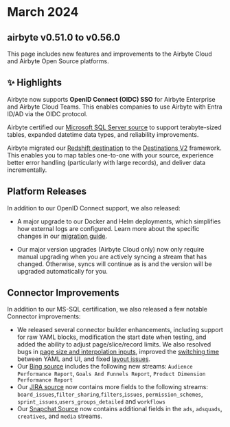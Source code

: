 # March 2024
## airbyte v0.51.0 to v0.56.0

This page includes new features and improvements to the Airbyte Cloud and Airbyte Open Source platforms.

## ✨ Highlights

Airbyte now supports **OpenID Connect (OIDC) SSO** for Airbyte Enterprise and Airbyte Cloud Teams. This enables companies to use Airbyte with Entra ID/AD via the OIDC protocol.

Airbyte certified our [Microsoft SQL Server source](/integrations/sources/mssql) to support terabyte-sized tables, expanded datetime data types, and reliability improvements.

Airbyte migrated our [Redshift destination](https://github.com/airbytehq/airbyte/pull/36255) to the [Destinations V2](./upgrading_to_destinations_v2) framework. This enables you to map tables one-to-one with your source, experience better error handling (particularly with large records), and deliver data incrementally. 


## Platform Releases

In addition to our OpenID Connect support, we also released: 

- A major upgrade to our Docker and Helm deployments, which simplifies how external logs are configured. Learn more about the specific changes in our [migration guide](/deploying-airbyte/on-kubernetes-via-helm#migrate-from-old-chart-to-airbyte-v0520-and-latest-chart-version).


- Our major version upgrades (Airbyte Cloud only) now only require manual upgrading when you are actively syncing a stream that has changed. Otherwise, syncs will continue as is and the version will be upgraded automatically for you.

## Connector Improvements

In addition to our MS-SQL certification, we also released a few notable Connector improvements:

- We released several connector builder enhancements, including support for raw YAML blocks, modification the start date when testing, and added the ability to adjust page/slice/record limits. We also resolved bugs in [page size and interpolation inputs](https://github.com/airbytehq/airbyte-platform-internal/pull/11926), improved the [switching time](https://github.com/airbytehq/airbyte-platform-internal/pull/11848) between YAML and UI, and fixed [layout issues](https://github.com/airbytehq/airbyte-platform-internal/pull/11695).
- Our [Bing source](https://github.com/airbytehq/airbyte/pull/35812) includes the following new streams: `Audience Performance Report`, `Goals And Funnels Report`, `Product Dimension Performance Report`
- Our [JIRA source](https://github.com/airbytehq/airbyte/pull/35656) now contains more fields to the following streams: `board_issues`,`filter_sharing`,`filters`,`issues`, `permission_schemes`, `sprint_issues`,`users_groups_detailed` and `workflows` 
- Our [Snapchat Source](https://github.com/airbytehq/airbyte/pull/35660) now contains additional fields in the `ads`, `adsquads`, `creatives`, and `media` streams.
